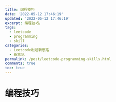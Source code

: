 ```yaml
---
title: 编程技巧
date: '2022-05-12 17:46:19'
updated: '2022-05-12 17:46:19'
excerpt: 编程技巧。
tags:
  - leetcode
  - programming
  - skill
categories:
  - Leetcode刷题新思路
  - 新笔记
permalink: /post/leetcode-programming-skills.html
comments: true
toc: true
---
```

# 编程技巧
